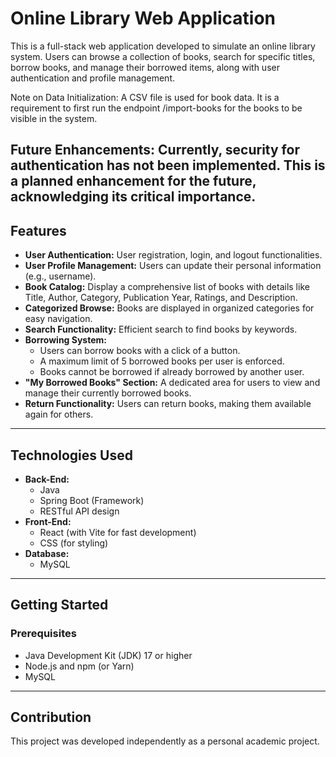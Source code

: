 # Online Library Web Application

This is a full-stack web application developed to simulate an online library system. Users can browse a collection of books, search for specific titles, borrow books, and manage their borrowed items, along with user authentication and profile management.

Note on Data Initialization: A CSV file is used for book data. It is a requirement to first run the endpoint /import-books for the books to be visible in the system.

Future Enhancements: Currently, security for authentication has not been implemented. This is a planned enhancement for the future, acknowledging its critical importance.
---

## Features

* **User Authentication:** User registration, login, and logout functionalities.
* **User Profile Management:** Users can update their personal information (e.g., username).
* **Book Catalog:** Display a comprehensive list of books with details like Title, Author, Category, Publication Year, Ratings, and Description.
* **Categorized Browse:** Books are displayed in organized categories for easy navigation.
* **Search Functionality:** Efficient search to find books by keywords.
* **Borrowing System:**
    * Users can borrow books with a click of a button.
    * A maximum limit of 5 borrowed books per user is enforced.
    * Books cannot be borrowed if already borrowed by another user.
* **"My Borrowed Books" Section:** A dedicated area for users to view and manage their currently borrowed books.
* **Return Functionality:** Users can return books, making them available again for others.

---

## Technologies Used

* **Back-End:**
    * Java
    * Spring Boot (Framework)
    * RESTful API design
* **Front-End:**
    * React (with Vite for fast development)
    * CSS (for styling)
* **Database:**
  * MySQL 

---

## Getting Started

### Prerequisites

* Java Development Kit (JDK) 17 or higher
* Node.js and npm (or Yarn)
* MySQL 

---

## Contribution

This project was developed independently as a personal academic project.

